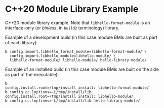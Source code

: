 # C++20 Module Library Example

C++20 module library example. Note that `libhello-format-module` is an
interface-only (or *binless*, in `build2` terminology) library.

Example of a development build (in this case module BMIs are built as part of
each library):

```
b config.import.libhello_format_module=libhello-format-module/ \
  config.import.libhello_module=libhello-module/ \
  libhello-format-module/ libhello-module/ hello-library-module/
```

Example of an installed build (in this case module BMIs are built on the side
as part of the executable):

```
b                                       config.install.root=/tmp/install install: libhello-format-module/
b config.cc.loptions=-L/tmp/install/lib config.install.root=/tmp/install install: libhello-module/
b config.cc.loptions=-L/tmp/install/lib hello-library-module/
```
